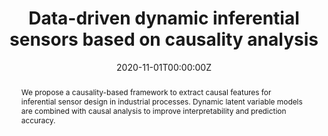 ---
title: "Data-driven dynamic inferential sensors based on causality analysis"
tags: ['causal analysis', 'inferential sensors']
authors: ['Liang Cao', 'Feng Yu', 'Fan Yang', 'Yankai Cao', 'R Bhushan Gopaluni']
publication_types: ['article-journal']
publication: "*Control Engineering Practice*"
abstract: We propose a causality-based framework to extract causal features for inferential sensor design in industrial processes. Dynamic latent variable models are combined with causal analysis to improve interpretability and prediction accuracy.
date: "2020-11-01T00:00:00Z"
publishDate: "2020-11-01T00:00:00Z"
url_pdf: ""
featured: false
projects: []
slides: ""
---